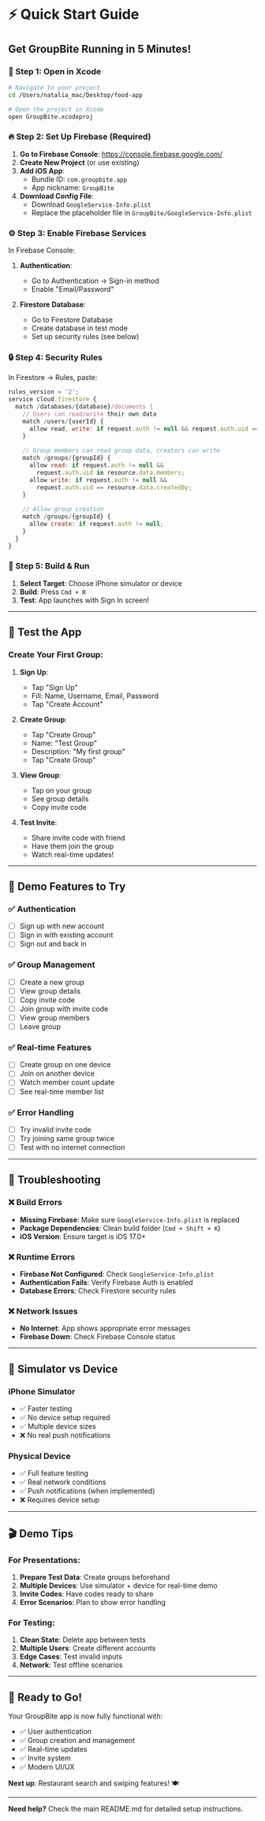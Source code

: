 # ⚡ Quick Start Guide

## Get GroupBite Running in 5 Minutes!

### 🚀 Step 1: Open in Xcode
```bash
# Navigate to your project
cd /Users/natalia_mac/Desktop/food-app

# Open the project in Xcode
open GroupBite.xcodeproj
```

### 🔥 Step 2: Set Up Firebase (Required)

1. **Go to Firebase Console**: https://console.firebase.google.com/
2. **Create New Project** (or use existing)
3. **Add iOS App**:
   - Bundle ID: `com.groupbite.app`
   - App nickname: `GroupBite`
4. **Download Config File**:
   - Download `GoogleService-Info.plist`
   - Replace the placeholder file in `GroupBite/GoogleService-Info.plist`

### ⚙️ Step 3: Enable Firebase Services

In Firebase Console:

1. **Authentication**:
   - Go to Authentication → Sign-in method
   - Enable "Email/Password"

2. **Firestore Database**:
   - Go to Firestore Database
   - Create database in test mode
   - Set up security rules (see below)

### 🔒 Step 4: Security Rules

In Firestore → Rules, paste:

```javascript
rules_version = '2';
service cloud.firestore {
  match /databases/{database}/documents {
    // Users can read/write their own data
    match /users/{userId} {
      allow read, write: if request.auth != null && request.auth.uid == userId;
    }
    
    // Group members can read group data, creators can write
    match /groups/{groupId} {
      allow read: if request.auth != null && 
        request.auth.uid in resource.data.members;
      allow write: if request.auth != null && 
        request.auth.uid == resource.data.createdBy;
    }
    
    // Allow group creation
    match /groups/{groupId} {
      allow create: if request.auth != null;
    }
  }
}
```

### 📱 Step 5: Build & Run

1. **Select Target**: Choose iPhone simulator or device
2. **Build**: Press `Cmd + R`
3. **Test**: App launches with Sign In screen!

---

## 🧪 Test the App

### Create Your First Group:

1. **Sign Up**:
   - Tap "Sign Up"
   - Fill: Name, Username, Email, Password
   - Tap "Create Account"

2. **Create Group**:
   - Tap "Create Group"
   - Name: "Test Group"
   - Description: "My first group"
   - Tap "Create Group"

3. **View Group**:
   - Tap on your group
   - See group details
   - Copy invite code

4. **Test Invite**:
   - Share invite code with friend
   - Have them join the group
   - Watch real-time updates!

---

## 🎯 Demo Features to Try

### ✅ **Authentication**
- [ ] Sign up with new account
- [ ] Sign in with existing account
- [ ] Sign out and back in

### ✅ **Group Management**
- [ ] Create a new group
- [ ] View group details
- [ ] Copy invite code
- [ ] Join group with invite code
- [ ] View group members
- [ ] Leave group

### ✅ **Real-time Features**
- [ ] Create group on one device
- [ ] Join on another device
- [ ] Watch member count update
- [ ] See real-time member list

### ✅ **Error Handling**
- [ ] Try invalid invite code
- [ ] Try joining same group twice
- [ ] Test with no internet connection

---

## 🔧 Troubleshooting

### ❌ Build Errors
- **Missing Firebase**: Make sure `GoogleService-Info.plist` is replaced
- **Package Dependencies**: Clean build folder (`Cmd + Shift + K`)
- **iOS Version**: Ensure target is iOS 17.0+

### ❌ Runtime Errors
- **Firebase Not Configured**: Check `GoogleService-Info.plist`
- **Authentication Fails**: Verify Firebase Auth is enabled
- **Database Errors**: Check Firestore security rules

### ❌ Network Issues
- **No Internet**: App shows appropriate error messages
- **Firebase Down**: Check Firebase Console status

---

## 📱 Simulator vs Device

### iPhone Simulator
- ✅ Faster testing
- ✅ No device setup required
- ✅ Multiple device sizes
- ❌ No real push notifications

### Physical Device
- ✅ Full feature testing
- ✅ Real network conditions
- ✅ Push notifications (when implemented)
- ❌ Requires device setup

---

## 🎬 Demo Tips

### For Presentations:
1. **Prepare Test Data**: Create groups beforehand
2. **Multiple Devices**: Use simulator + device for real-time demo
3. **Invite Codes**: Have codes ready to share
4. **Error Scenarios**: Plan to show error handling

### For Testing:
1. **Clean State**: Delete app between tests
2. **Multiple Users**: Create different accounts
3. **Edge Cases**: Test invalid inputs
4. **Network**: Test offline scenarios

---

## 🚀 Ready to Go!

Your GroupBite app is now fully functional with:
- ✅ User authentication
- ✅ Group creation and management
- ✅ Real-time updates
- ✅ Invite system
- ✅ Modern UI/UX

**Next up**: Restaurant search and swiping features! 🍽️

---

**Need help?** Check the main README.md for detailed setup instructions. 